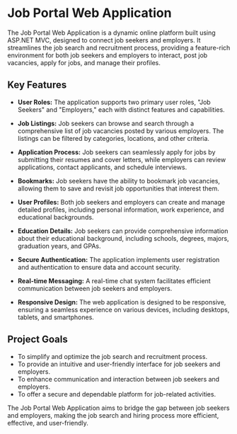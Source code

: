 # Job Portal Web Application

The Job Portal Web Application is a dynamic online platform built using ASP.NET MVC, designed to connect job seekers and employers. It streamlines the job search and recruitment process, providing a feature-rich environment for both job seekers and employers to interact, post job vacancies, apply for jobs, and manage their profiles.

## Key Features

- **User Roles:** The application supports two primary user roles, "Job Seekers" and "Employers," each with distinct features and capabilities.

- **Job Listings:** Job seekers can browse and search through a comprehensive list of job vacancies posted by various employers. The listings can be filtered by categories, locations, and other criteria.

- **Application Process:** Job seekers can seamlessly apply for jobs by submitting their resumes and cover letters, while employers can review applications, contact applicants, and schedule interviews.

- **Bookmarks:** Job seekers have the ability to bookmark job vacancies, allowing them to save and revisit job opportunities that interest them.

- **User Profiles:** Both job seekers and employers can create and manage detailed profiles, including personal information, work experience, and educational backgrounds.

- **Education Details:** Job seekers can provide comprehensive information about their educational background, including schools, degrees, majors, graduation years, and GPAs.

- **Secure Authentication:** The application implements user registration and authentication to ensure data and account security.

- **Real-time Messaging:** A real-time chat system facilitates efficient communication between job seekers and employers.

- **Responsive Design:** The web application is designed to be responsive, ensuring a seamless experience on various devices, including desktops, tablets, and smartphones.

## Project Goals

- To simplify and optimize the job search and recruitment process.
- To provide an intuitive and user-friendly interface for job seekers and employers.
- To enhance communication and interaction between job seekers and employers.
- To offer a secure and dependable platform for job-related activities.

The Job Portal Web Application aims to bridge the gap between job seekers and employers, making the job search and hiring process more efficient, effective, and user-friendly.


